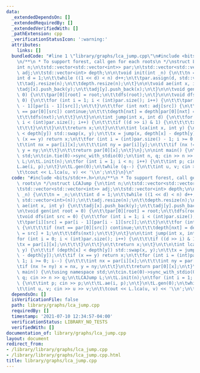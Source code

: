 ```yaml
---
data:
  _extendedDependsOn: []
  _extendedRequiredBy: []
  _extendedVerifiedWith: []
  _pathExtension: cpp
  _verificationStatusIcon: ':warning:'
  attributes:
    links: []
  bundledCode: "#line 1 \"library/graphs/lca_jump.cpp\"\n#include <bits/stdc++.h>\n\
    \n/**\n * To support forest, call gen for each roots\n */\nstruct LCAJump {\n\t\
    int n;\n\tstd::vector<std::vector<int>> par;\n\tstd::vector<std::vector<int>>\
    \ adj;\n\tstd::vector<int> depth;\n\n\tvoid init(int _n) {\n\t\tn = _n;\n\t\t\
    int d = 1;\n\t\twhile ((1 << d) < n) d++;\n\t\tpar.assign(d, std::vector<int>(n));\n\
    \t\tadj.resize(n);\n\t\tdepth.resize(n);\n\t}\n\n\tvoid ae(int x, int y) {\n\t\
    \tadj[x].push_back(y);\n\t\tadj[y].push_back(x);\n\t}\n\n\tvoid gen(int root =\
    \ 0) {\n\t\tpar[0][root] = root;\n\t\tdfs(root);\n\t}\n\n\tvoid dfs(int src =\
    \ 0) {\n\t\tfor (int i = 1; i < (int)par.size(); i++) {\n\t\t\tpar[i][src] = par[i\
    \ - 1][par[i - 1][src]];\n\t\t}\n\t\tfor (int nxt: adj[src]) {\n\t\t\tif (nxt\
    \ == par[0][src]) continue;\n\t\t\tdepth[nxt] = depth[par[0][nxt] = src] + 1;\n\
    \t\t\tdfs(nxt);\n\t\t}\n\t}\n\n\tint jump(int x, int d) {\n\t\tfor (int i = 0;\
    \ i < (int)par.size(); i++) {\n\t\t\tif ((d >> i) & 1) {\n\t\t\t\tx = par[i][x];\n\
    \t\t\t}\n\t\t}\n\t\treturn x;\n\t}\n\t\n\tint lca(int x, int y) {\n\t\tif (depth[x]\
    \ < depth[y]) std::swap(x, y);\n\t\tx = jump(x, depth[x] - depth[y]);\n\t\tif\
    \ (x == y) return x;\n\t\tfor (int i = (int)par.size() - 1; i >= 0; i--) {\n\t\
    \t\tint nx = par[i][x];\n\t\t\tint ny = par[i][y];\n\t\t\tif (nx != ny) x = nx,\
    \ y = ny;\n\t\t}\n\t\treturn par[0][x];\n\t}\n};\n\nint main() {\n\tusing namespace\
    \ std;\n\tcin.tie(0)->sync_with_stdio(0);\n\tint n, q; cin >> n >> q;\n\tLCAJump\
    \ L;\n\tL.init(n);\n\tfor (int i = 1; i < n; i++) {\n\t\tint p; cin >> p;\n\t\t\
    L.ae(i, p);\n\t}\n\tL.gen(0);\n\twhile (q--) {\n\t\tint u, v; cin >> u >> v;\n\
    \t\tcout << L.lca(u, v) << '\\n';\n\t}\n}\n"
  code: "#include <bits/stdc++.h>\n\n/**\n * To support forest, call gen for each\
    \ roots\n */\nstruct LCAJump {\n\tint n;\n\tstd::vector<std::vector<int>> par;\n\
    \tstd::vector<std::vector<int>> adj;\n\tstd::vector<int> depth;\n\n\tvoid init(int\
    \ _n) {\n\t\tn = _n;\n\t\tint d = 1;\n\t\twhile ((1 << d) < n) d++;\n\t\tpar.assign(d,\
    \ std::vector<int>(n));\n\t\tadj.resize(n);\n\t\tdepth.resize(n);\n\t}\n\n\tvoid\
    \ ae(int x, int y) {\n\t\tadj[x].push_back(y);\n\t\tadj[y].push_back(x);\n\t}\n\
    \n\tvoid gen(int root = 0) {\n\t\tpar[0][root] = root;\n\t\tdfs(root);\n\t}\n\n\
    \tvoid dfs(int src = 0) {\n\t\tfor (int i = 1; i < (int)par.size(); i++) {\n\t\
    \t\tpar[i][src] = par[i - 1][par[i - 1][src]];\n\t\t}\n\t\tfor (int nxt: adj[src])\
    \ {\n\t\t\tif (nxt == par[0][src]) continue;\n\t\t\tdepth[nxt] = depth[par[0][nxt]\
    \ = src] + 1;\n\t\t\tdfs(nxt);\n\t\t}\n\t}\n\n\tint jump(int x, int d) {\n\t\t\
    for (int i = 0; i < (int)par.size(); i++) {\n\t\t\tif ((d >> i) & 1) {\n\t\t\t\
    \tx = par[i][x];\n\t\t\t}\n\t\t}\n\t\treturn x;\n\t}\n\t\n\tint lca(int x, int\
    \ y) {\n\t\tif (depth[x] < depth[y]) std::swap(x, y);\n\t\tx = jump(x, depth[x]\
    \ - depth[y]);\n\t\tif (x == y) return x;\n\t\tfor (int i = (int)par.size() -\
    \ 1; i >= 0; i--) {\n\t\t\tint nx = par[i][x];\n\t\t\tint ny = par[i][y];\n\t\t\
    \tif (nx != ny) x = nx, y = ny;\n\t\t}\n\t\treturn par[0][x];\n\t}\n};\n\nint\
    \ main() {\n\tusing namespace std;\n\tcin.tie(0)->sync_with_stdio(0);\n\tint n,\
    \ q; cin >> n >> q;\n\tLCAJump L;\n\tL.init(n);\n\tfor (int i = 1; i < n; i++)\
    \ {\n\t\tint p; cin >> p;\n\t\tL.ae(i, p);\n\t}\n\tL.gen(0);\n\twhile (q--) {\n\
    \t\tint u, v; cin >> u >> v;\n\t\tcout << L.lca(u, v) << '\\n';\n\t}\n}"
  dependsOn: []
  isVerificationFile: false
  path: library/graphs/lca_jump.cpp
  requiredBy: []
  timestamp: '2021-07-10 12:34:57-04:00'
  verificationStatus: LIBRARY_NO_TESTS
  verifiedWith: []
documentation_of: library/graphs/lca_jump.cpp
layout: document
redirect_from:
- /library/library/graphs/lca_jump.cpp
- /library/library/graphs/lca_jump.cpp.html
title: library/graphs/lca_jump.cpp
---
```

